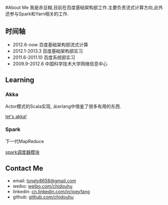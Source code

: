 #About Me
我是赤豆糊,目前在百度基础架构部工作.主要负责流式计算方向,此外还参与Spark和Yarn相关的工作.

## 时间轴
- 2012.6-now 		百度基础架构部流式计算
- 2012.1-2013.3 		百度基础架构部实习
- 2011.6-2011.10 	百度系统部实习
- 2009.9-2012.6		中国科学技术大学网络信息中心

## Learning
### Akka
Actor模式的Scala实现, 从erlang中借鉴了很多有用的东西.

[let's akka!](akka.html)

### Spark
下一代MapReduce

[spark调度器模块](scheduler.html)

## Contact Me
- email:		lonely8658@gmail.com
- weibo:		[weibo.com/chidouhu](http://weibo.com/chidouhu)
- linkedin:	[cn.linkedin.com/in/joeyfang](http://cn.linkedin.com/in/joeyfang)
- github:	[github.com/chidouhu](http://github.com/chidouhu)
